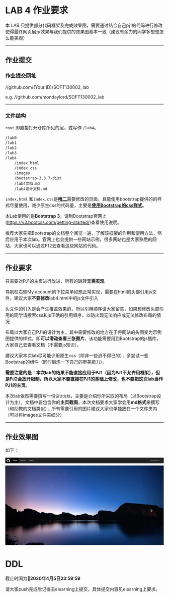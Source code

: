 LAB 4 作业要求
==========
本 LAB 只提供部分代码框架及完成效果图，需要通过结合自己pj1的代码进行修改使得最终网页展示效果与我们提供的效果图基本一致（建议有余力的同学多想想怎么能美观）

-------------------

## 作业提交
### 作业提交网址
//github.com/(Your ID)/SOFT130002_lab

e.g. //github.com/mondaylord/SOFT130002_lab

-------------------

### 文件结构
`root` 即直接打开仓库所见的层，或写作 `/lab4`。

```
/lab0
/lab1
/lab2
/lab3
/lab4
	/index.html
	/index.css
	/images
	/bootstrap-3.3.7-dist
	/lab4文档.md
	/lab4设计文档.md
```

`index.html` 和`index.css`是<u>**唯二**</u>需要修改的页面，且能使用bootstrap提供的的样式尽量使用，减少原生css的代码量，主要是<u>**使用Bootstrap的css样式**</u>。

本Lab使用的是**Bootstrap 3**，请到Bootstrap官网上(https://v3.bootcss.com/getting-started/)查看使用说明。

推荐大家先把Bootstrap的文档整个阅览一遍，了解该框架的作用和使用方法，然后应用于本次lab。官网上也会提供一些网站示例，很多网站也是大家熟悉的网站，大家也可以通过F12去查看这些网站的代码。

-------------------

## 作业要求
只需要对PJ1的主页进行改进，所有的跳转**无需实现**

导航栏右侧My account的下拉菜单如想正常实现，需要在html的头部引用js文件，建议大家**不要修改**lab4.html中的js文件引入

头文件的引入是会产生覆盖效果的，所以引用顺序请大家留意，如果想修改头部引用的同学请搜索css和js正确的引用顺序，以防出现无法响应或无法修改布局的情况

布局以大家自己PJ1的设计为主，其中需要修改的地方在于将网站的头图变为示例图提供的样式，即**可以滑动查看三张图片**，该功能需要用到Bootstrap的js插件，大家自己去查看文档（不需要js知识）。

建议大家本次lab尽可能少用原生css（除非一些迫不得已的），多尝试一些Bootstrap的组件（同时锻炼一下自己的审美能力）。

**需要注意的是：本次lab的结果不能直接应用于PJ1（因为PJ1不允许用框架），但是PJ2会放开限制，所以大家不要直接在PJ1的基础上修改，也不要把这次lab当作PJ1的主页。**

本次lab依然需要撰写一份`设计文档`，主要是介绍你所采取的布局（以Bootstrap设计为主），文档中要包含你的**主页截图**，本次文档要求大家学会用**md格式**来撰写（和助教的文档类似），所有需要引用的图片建议大家也单独放在一个文件夹内（可以将images文件夹细分）

-----------------

## 作业效果图

如下：

![sample](images/mdsrc/sample.png)

# DDL
截止时间为**2020年4月5日23:59:59**

请大家push完成后记得去elearning上提交，具体提交内容见elearning上要求。
